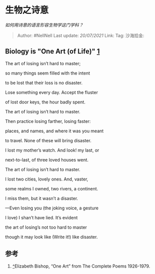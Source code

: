 # 生物之诗意

*如何用诗意的语言形容生物学这门学科？*

> Author: #NellNell
> Last update: *20/07/2021*
> Link:
> Tag:
> 沙海拾金:

## Biology is "One Art (of Life)" [1](#ref_1)

The art of losing isn’t hard to master;

so many things seem filled with the intent

to be lost that their loss is no disaster.

Lose something every day. Accept the fluster

of lost door keys, the hour badly spent.

The art of losing isn’t hard to master.

Then practice losing farther, losing faster:

places, and names, and where it was you meant

to travel. None of these will bring disaster.

I lost my mother’s watch. And look! my last, or

next-to-last, of three loved houses went.

The art of losing isn’t hard to master.

I lost two cities, lovely ones. And, vaster,

some realms I owned, two rivers, a continent.

I miss them, but it wasn’t a disaster.

—Even losing you (the joking voice, a gesture

I love) I shan’t have lied. It’s evident

the art of losing’s not too hard to master

though it may look like (Write it!) like disaster.

## 参考

1. [^](#ref_1_0)Elizabeth Bishop, “One Art” from The Complete Poems 1926-1979.
